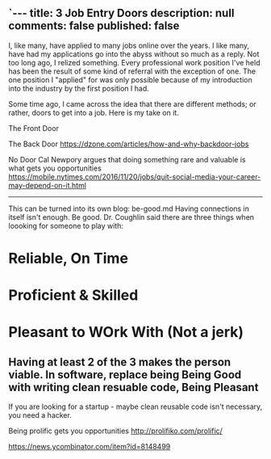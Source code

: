 `---
title: 3 Job Entry Doors
description: null
comments: false
published: false
---

I, like many, have applied to many jobs online over the years.  I like many, have had my applications go into the abyss without so much as a reply.  Not too long ago, I relized something.  Every professional work position I've held has been the result of some kind of referral with the exception of one.  The one position I "applied" for was only possible because of my introduction into the industry by the first position I had.

Some time ago, I came across the idea that there are different methods; or rather, doors to get into a job.  Here is my take on it.

The Front Door


The Back Door
https://dzone.com/articles/how-and-why-backdoor-jobs

No Door
Cal Newpory argues that doing something rare and valuable is what gets you opportunities
https://mobile.nytimes.com/2016/11/20/jobs/quit-social-media-your-career-may-depend-on-it.html

------
This can be turned into its own blog: be-good.md
Having connections in itself isn't enough.  Be good.
Dr. Coughlin said there are three things when loooking for someone to play with:
# Reliable, On Time
# Proficient & Skilled
# Pleasant to WOrk With (Not a jerk)
Having at least 2 of the 3 makes the person viable.  In software, replace being Being Good with writing clean resuable code, Being Pleasant 
------


If you are looking for a startup - maybe clean reusable code isn't necessary, you need a hacker.

Being prolific gets you opportunities
http://prolifiko.com/prolific/




https://news.ycombinator.com/item?id=8148499